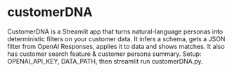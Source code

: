 # customerDNA
CustomerDNA is a Streamlit app that turns natural-language personas into deterministic filters on your customer data. It infers a schema, gets a JSON filter from OpenAI Responses, applies it to data and shows matches. It also has customer search feature &amp; customer persona summary. Setup: OPENAI_API_KEY, DATA_PATH, then streamlit run customerDNA.py.
